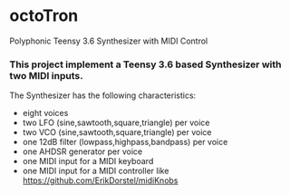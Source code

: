 # octoTron
Polyphonic Teensy 3.6 Synthesizer with MIDI Control
### This project implement a Teensy 3.6 based Synthesizer with two MIDI inputs.
The Synthesizer has the following characteristics:
* eight voices
* two LFO (sine,sawtooth,square,triangle) per voice
* two VCO (sine,sawtooth,square,triangle) per voice
* one 12dB filter (lowpass,highpass,bandpass) per voice
* one AHDSR generator per voice
* one MIDI input for a MIDI keyboard
* one MIDI input for a MIDI controller like https://github.com/ErikDorstel/midiKnobs

